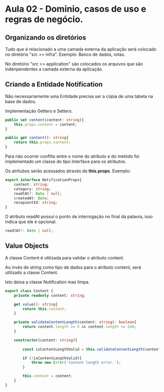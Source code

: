 # Aula 02 - Dominio, casos de uso e regras de negócio.

## Organizando os diretórios

<p>Tudo que é relacionado a uma camada externa da aplicação será colocado no diretório "src >> infra". Exemplo: Banco de dados, rotas.</p>

<p>No diretório "src >> application" são colocados os arquivos que são indenpendentes a camada externa da aplicação.</p>

## Criando a Entidade Notification

<p>Não necessariamente uma Entidade precisa ser a cópia de uma tabela na base de dados.</p>

<p>Implementação Getters e Setters.</p>

``` ts
public set content(content: string){
    this.props.content = content;
}

public get content(): string{
    return this.props.content;
}

```

<p>Para não ocorrer conflito entre o nome do atributo e do metódo foi implementado um classe do tipo Interface para os atributos.</p> Os atritubos serão acessados através de <b>this.props</b>. Exemplo: </p>

``` ts
export interface NotificationProps{
    content: string;
    category: string;
    readtAt?: Date | null;
    createdAt: Date;
    recepientId: string;
}
```

<p>O atributo readAt possui o ponto de interrogação no final da palavra, isso indica que ele é opcional.</p>

``` ts
readtAt?: Date | null;
``` 

## Value Objects

<p>A classe Content é utilizada para validar o atributo content.</p>
<p>Ao invés de string como tipo de dados para o atributo content, será utilizado a classe Content.</p>
<p>Isto deixa a classe Notification mas limpa.</p>

``` ts
export class Content {
    private readonly content: string;

    get value(): string{
        return this.content;
    }

    private validateContentLength(content: string): boolean{
        return content.length >= 5 && content.length <= 240;
    }

    constructor(content: string){
        
        const isContentLengthValid = this.validateContentLength(content);

        if (!isContentLengthValid){
            throw new Error('Content length error.');
        }

        this.content = content;
    }
}
```

